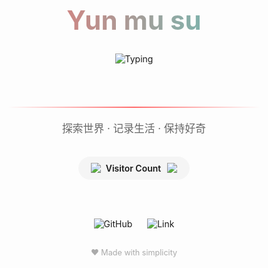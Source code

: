 <div align="center">
  <!-- 动态标题 -->
  <h1 style="font-size: 3em; background: linear-gradient(90deg, #ff6b6b, #4ecdc4); -webkit-background-clip: text; color: transparent;">
    Yun mu su
  </h1>
  
  <!-- 打字动画 -->
  <img src="https://readme-typing-svg.herokuapp.com?font=Inter&size=24&pause=1000&color=4ECDC4&width=400&lines=Hello+World!;Nice+to+meet+you" alt="Typing" />
  
  <br><br>
  
  <!-- 装饰性分隔线 -->
  <div style="height: 2px; width: 80%; background: linear-gradient(90deg, transparent, #ff6b6b, transparent); margin: 20px auto;"></div>
  
  <!-- 简单介绍 -->
  <p style="font-size: 1.2em; color: #666;">
    探索世界 · 记录生活 · 保持好奇
  </p>
  
  <br>
  
  <!-- 动态访问量 -->
  <div style="padding: 10px 20px; border-radius: 50px; background: #f5f5f5; display: inline-flex; align-items: center;">
    <img src="https://img.icons8.com/ios-filled/20/ff6b6b/visitor.png" />
    <span style="margin-left: 8px; font-weight: 600;">Visitor Count</span>
    <img src="https://profile-counter.glitch.me/Yunmu su/count.svg" style="margin-left: 10px;" />
  </div>
  
  <br><br>
  
  <!-- 社交链接 -->
  <div>
    <a href="https://github.com/Yunmu su" style="text-decoration: none; margin: 0 10px;">
      <img src="https://img.icons8.com/fluent/40/4ecdc4/github.png" alt="GitHub" />
    </a>
    <a href="[你的其他社交链接]" style="text-decoration: none; margin: 0 10px;">
      <img src="https://img.icons8.com/fluent/40/4ecdc4/link.png" alt="Link" />
    </a>
  </div>
  
  <!-- 底部动态效果 -->
  <p style="margin-top: 30px; font-size: 0.9em; color: #aaa;">
    <span id="heart">❤️</span> Made with simplicity
  </p>
</div>

<!-- 简单的心跳动画脚本 -->
<script>
  setInterval(() => {
    const heart = document.getElementById('heart');
    heart.style.transform = heart.style.transform === 'scale(1.2)' ? 'scale(1)' : 'scale(1.2)';
    heart.style.transition = 'transform 0.3s ease';
  }, 1000);
</script>
